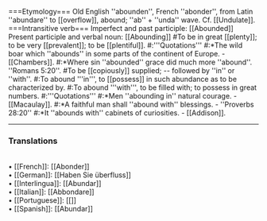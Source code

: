 ===Etymology===
Old English ''abounden'', French ''abonder'', from Latin ''abundare'' to [[overflow]], abound; ''ab'' + ''unda'' wave. Cf. [[Undulate]].
===Intransitive verb===
Imperfect and past participle: [[Abounded]]<br>
Present participle and verbal noun: [[Abounding]]
#To be in great [[plenty]]; to be very [[prevalent]]; to be [[plentiful]].
#:'''Quotations'''
#:*The wild boar which ''abounds'' in some parts of the continent of Europe. - [[Chambers]].
#:*Where sin ''abounded'' grace did much more ''abound''. ''Romans 5:20''.
#To be [[copiously]] supplied; -- followed by ''in'' or ''with''.
#:To abound '''in''', to [[possess]] in such abundance as to be characterized by.
#:To abound '''with''', to be filled with; to possess in great numbers.
#:'''Quotations'''
#:*Men ''abounding in'' natural courage. - [[Macaulay]].
#:*A faithful man shall ''abound with'' blessings. - ''Proverbs 28:20''
#:*It ''abounds with'' cabinets of curiosities. - [[Addison]].

<HR> <P> <H3>Translations</H3>
<BR>• [[French]]: [[Abonder]]
<BR>• [[German]]: [[Haben Sie überfluss]]
<BR>• [[Interlingua]]: [[Abundar]]
<BR>• [[Italian]]: [[Abbondare]]
<BR>• [[Portuguese]]: [[]]
<BR>• [[Spanish]]: [[Abundar]]
<BR>